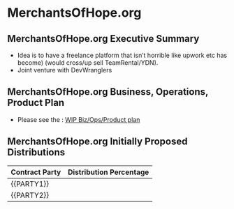 # MerchantsOfHope.org

## MerchantsOfHope.org Executive Summary 

- Idea is to have a freelance platform that isn’t horrible like upwork etc has become) (would cross/up sell TeamRental/YDN).
- Joint venture with DevWranglers

## MerchantsOfHope.org Business, Operations, Product Plan

- Please see the : [WIP Biz/Ops/Product plan](https://git.knownelement.com/MerchantsOfHope.org/MerchantsOfHope.org-bizopprodplan)

## MerchantsOfHope.org Initially Proposed Distributions

| Contract Party | Distribution Percentage |
| -------------- | ----------------------- |
| {{PARTY1}}     |                     |
| {{PARTY2}}     |                         |
